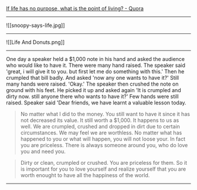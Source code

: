 [If life has no purpose, what is the point of living? - Quora](https://www.quora.com/If-life-has-no-purpose-what-is-the-point-of-living)
___
![[snoopy-says-life.jpg]]
___
![[Life And Donuts.png]]
___
One day a speaker held a $1,000 note in his hand and asked the audience who would like to have it. There were many hand raised.
The speaker said 'great, i will give it to you. but first let me do something with this.' Then he crumpled that bill badly. And asked 'now any one wants to have it?' Still many hands were raised.
'Okay.' The speaker then crushed the note on ground with his feet. He picked it up and asked again 'It is crumpled and dirty now. still anyone there who wants to have it?' Few hands were still raised.
Speaker said 'Dear friends, we have learnt a valuable lesson today.

> No matter what I did to the money. You still want to have it since it has not decreased its value. It still worth a $1,000. It happens to us as well. We are crumpled, crushed and dropped in dirt due to certain circumstances. We may feel we are worthless. No matter what has happened to you or what will happen, you will not loose your. In fact you are priceless. There is always someone around you, who do love you and need you.

> Dirty or clean, crumpled or crushed. You are priceless for them. So it is important for you to love yourself and realize yourself that you are worth enought to have all the happiness of the world.
___
